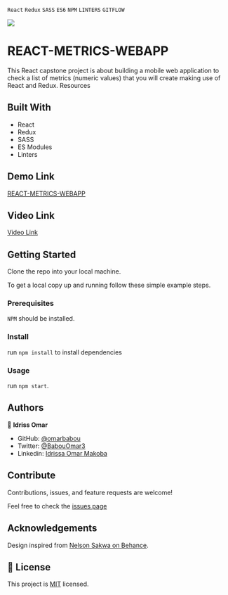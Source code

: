 `React` `Redux` `SASS` `ES6` `NPM` `LINTERS` `GITFLOW` <br>

![](https://img.shields.io/badge/Microverse-blueviolet)

# REACT-METRICS-WEBAPP

This React capstone project is about building a mobile web application to check a list of metrics (numeric values) that you will create making use of React and Redux. Resources

## Built With

- React
- Redux
- SASS
- ES Modules
- Linters

## Demo Link

[REACT-METRICS-WEBAPP](https://idriss-omar-react-metrics.netlify.app/)


## Video Link

[Video Link](https://www.loom.com/share/59ad0321bed5488faa77a223215dfe1b)


## Getting Started


Clone the repo into your local machine.

To get a local copy up and running follow these simple example steps.



### Prerequisites

`NPM` should be installed.


### Install

run `npm install` to install dependencies


### Usage
run `npm start`.


## Authors

👤 **Idriss Omar**

- GitHub: [@omarbabou](https://github.com/omarbabou)
- Twitter: [@BabouOmar3](https://twitter.com/BabouOmar3)
- Linkedin: [Idrissa Omar Makoba](https://www.linkedin.com/in/idrissa-makoba-omar/)

## Contribute

Contributions, issues, and feature requests are welcome!

Feel free to check the [issues page]()


## Acknowledgements

Design inspired from [Nelson Sakwa on Behance](https://www.behance.net/gallery/31579789/Ballhead-App-%28Free-PSDs%29).

## 📝 License

This project is [MIT](./MIT.md) licensed.